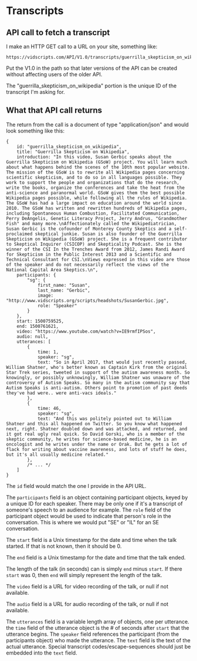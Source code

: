 
Transcripts  
===========

API call to fetch a transcript
--------------------------------

I make an HTTP GET call to a URL on your site, something like:

	https://vidscripts.com/API/V1.0/transcripts/guerrilla_skepticism_on_wikipedia

Put the V1.0 in the path so that later versions of the API can be created without 
affecting users of the older API.

The "guerrilla_skepticism_on_wikipedia" portion is the unique ID of the transcript I'm asking for.


What that API call returns
--------------------------

The return from the call is a document of type "application/json" and would look something like this:

	{
		id: "guerrilla_skepticism_on_wikipedia",
		title: "Guerrilla Skepticism on Wikipedia",
		introduction: "In this video, Susan Gerbic speaks about the Guerrilla Skepticism on Wikipedia (GSoW) project. You will learn much about what happens behind the scenes of the 10th most popular website. The mission of the GSoW is to rewrite all Wikipedia pages concerning scientific skepticism, and to do so in all languages possible. They work to support the people and organizations that do the research, write the books, organize the conferences and take the heat from the anti-science and paranormal world. GSoW gives them the best possible Wikipedia pages possible, while following all the rules of Wikipedia. The GSoW has had a large impact on education around the world since 2010. The GSoW has written and rewritten hundreds of Wikipedia pages, including Spontaneous Human Combustion, Facilitated Communication, Perry DeAngelis, Genetic Literacy Project, Jerry Andrus, "Grandmother Fish" and many more.\nAffectionately called the Wikipediatrician, Susan Gerbic is the cofounder of Monterey County Skeptics and a self-proclaimed skeptical junkie. Susan is also founder of the Guerrilla Skepticism on Wikipedia (GSoW) project. She is a frequent contributor to Skeptical Inquirer (CSICOP) and Skepticality Podcast. She is the winner of the CSI In the Trenches Award from 2012, James Randi Award for Skepticism in the Public Interest 2013 and a Scientific and Technical Consultant for CSI.\nViews expressed in this video are those of the speaker and do not necessarily reflect the views of the National Capital Area Skeptics.\n",
		participants: {
			"sg": {
				first_name: "Susan",
				last_name: "Gerbic",
				image: "http://www.vidscripts.org/scripts/headshots/SusanGerbic.jpg",
				role: "Speaker"
			}
		},
		start: 1500759525,
		end: 1500761621,
		video: "https://www.youtube.com/watch?v=IE9rmfIPSos",
		audio: null,
		utterances: [
			{
				time: 1,
				speaker: "sg",
				text: "So in April 2017, that would just recently passed, William Shatner, who's better known as Captain Kirk from the original Star Trek series, tweeted in support of the autism awareness month. So knowingly, or possibly unknowingly, William Shatner was unaware of the controversy of Autism Speaks. So many in the autism community say that Autism Speaks is anti-autism. Others point to promotion of past deeds they've had were.. were anti-vacs ideals."
			},
			{
				time: 46,
				speaker: "sg",
				text: "And this was politely pointed out to William Shatner and this all happened on Twitter. So you know what happened next, right. Shatner doubled down and was attacked, and returned, and it got real ugly real quick. So David Gorski, who is a member of the skeptic community, he writes for science-based medicine, he is an oncologist and he writes under the name or Orak. But he gets a lot of flack for writing about vaccine awareness, and lots of stuff he does, but it's all usually medicine related."
			},
			/* ... */
		]
	}

The `id` field would match the one I provide in the API URL.

The `participants` field is an object containing participant objects, keyed by a unique ID for each speaker.
There may be only one if it's a transcript of someone's speech to an audience for example.
The `role` field of the participant object would be used to indicate that person's role in the conversation.
This is where we would put "SE" or "IL" for an SE conversation.

The `start` field is a Unix timestamp for the date and time when the talk started. 
If that is not known, then it should be 0.

The `end` field is a Unix timestamp for the date and time that the talk ended.

The length of the talk (in seconds) can is simply `end` minus `start`.
If there `start` was 0, then `end` will simply represent the length of the talk.

The `video` field is a URL for video recording of the talk, or null if not available.

The `audio` field is a URL for audio recording of the talk, or null if not available.

The `utterances` field is a variable length array of objects, one per utterance.
the `time` field of the utterance object is the # of seconds after `start` that the
utterance begins.
The `speaker` field references the participant (from the participants object) who made the utterance.
The `text` field is the text of the actual utterance.
Special transcript codes/escape-sequences should just be embedded into the `text` field.


